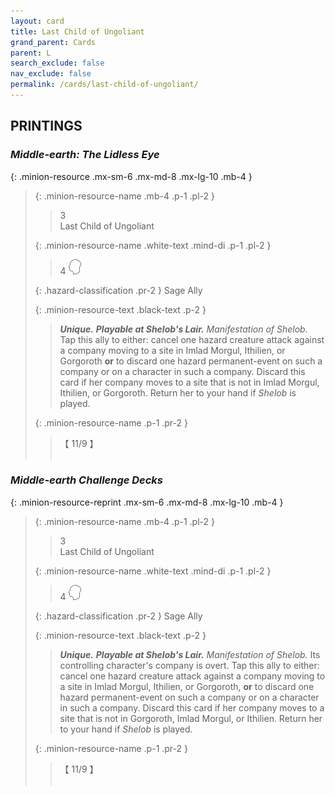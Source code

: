 ```yaml
---
layout: card
title: Last Child of Ungoliant
grand_parent: Cards
parent: L
search_exclude: false
nav_exclude: false
permalink: /cards/last-child-of-ungoliant/
---
```


## PRINTINGS


### _Middle-earth: The Lidless Eye_

{: .minion-resource .mx-sm-6 .mx-md-8 .mx-lg-10 .mb-4 }
> {: .minion-resource-name .mb-4 .p-1 .pl-2 }
> > <div class="hazard-mp">3</div>
> > <div class="card-name">Last Child of Ungoliant</div>
>
> {: .minion-resource-name .white-text .mind-di .p-1 .pl-2 }
> > 4 ![](/assets/images/mind.svg)
>
> {: .hazard-classification .pr-2 }
> Sage Ally
>
> {: .minion-resource-text .black-text .p-2 }
> > _**Unique.**_ ***Playable at Shelob's Lair.*** _Manifestation of Shelob._ Tap this ally to either: cancel one hazard creature attack against a company moving to a site in Imlad Morgul, Ithilien, or Gorgoroth **or** to discard one hazard permanent-event on such a company or on a character in such a company. Discard this card if her company moves to a site that is not in Imlad Morgul, Ithilien, or Gorgoroth. Return her to your hand if _Shelob_ is played. 
> 
> {: .minion-resource-name .p-1 .pr-2 }
> > <div class="card-shield">【 11/9 】</div>
> > <div class="card-corruption-white">&nbsp;</div>

### _Middle-earth Challenge Decks_

{: .minion-resource-reprint .mx-sm-6 .mx-md-8 .mx-lg-10 .mb-4 }
> {: .minion-resource-name .mb-4 .p-1 .pl-2 }
> > <div class="hazard-mp">3</div>
> > <div class="card-name">Last Child of Ungoliant</div>
>
> {: .minion-resource-name .white-text .mind-di .p-1 .pl-2 }
> > 4 ![](/assets/images/mind.svg)
>
> {: .hazard-classification .pr-2 }
> Sage Ally
>
> {: .minion-resource-text .black-text .p-2 }
> > _**Unique.**_ ***Playable at Shelob's Lair.*** _Manifestation of Shelob._ Its controlling character's company is overt. Tap this ally to either: cancel one hazard creature attack against a company moving to a site in Imlad Morgul, Ithilien, or Gorgoroth, **or** to discard one hazard permanent-event on such a company or on a character in such a company. Discard this card if her company moves to a site that is not in Gorgoroth, Imlad Morgul, or Ithilien. Return her to your hand if _Shelob_ is played. 
> 
> {: .minion-resource-name .p-1 .pr-2 }
> > <div class="card-shield">【 11/9 】</div>
> > <div class="card-corruption-white">&nbsp;</div>
